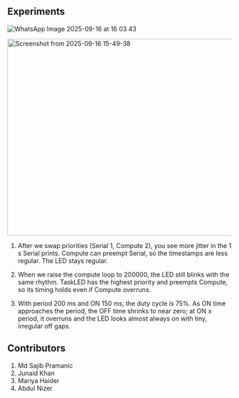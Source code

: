 ## Experiments

![WhatsApp Image 2025-09-16 at 16 03 43](https://github.com/user-attachments/assets/28fdb83f-6e92-43fa-9064-02b646011ba1)

<img width="1545" height="443" alt="Screenshot from 2025-09-16 15-49-38" src="https://github.com/user-attachments/assets/e99e576d-4571-4b1c-a463-780feee9c5ce" />


1. After we swap priorities (Serial 1, Compute 2), you see more jitter in the 1 s Serial prints. Compute can preempt Serial, so the timestamps are less regular. The LED stays regular.

2. When we raise the compute loop to 200000, the LED still blinks with the same rhythm. TaskLED has the highest priority and preempts Compute, so its timing holds even if Compute overruns.

3. With period 200 ms and ON 150 ms, the duty cycle is 75%. As ON time approaches the period, the OFF time shrinks to near zero; at ON ≥ period, it overruns and the LED looks almost always on with tiny, irregular off gaps.


## Contributors

1. Md Sajib Pramanic
2. Junaid Khan
3. Mariya Haider
4. Abdul Nizer
